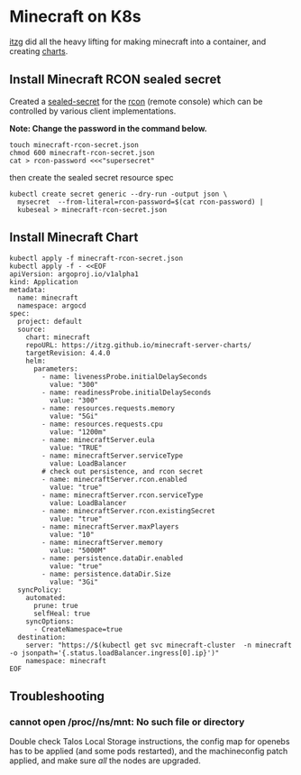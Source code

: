 # Minecraft on K8s

[itzg](https://github.com/itzg/docker-minecraft-server/blob/master/README.md) did all the heavy lifting for making minecraft into a container, and creating [charts](https://github.com/itzg/minecraft-server-charts/tree/master/charts/minecraft-proxy).

## Install Minecraft RCON sealed secret

Created a [sealed-secret](https://docs.bitnami.com/tutorials/sealed-secrets) for the [rcon](https://developer.valvesoftware.com/wiki/Source_RCON_Protocol) (remote console) which can be controlled by various client implementations.

**Note: Change the password in the command below.**

```
touch minecraft-rcon-secret.json
chmod 600 minecraft-rcon-secret.json
cat > rcon-password <<<"supersecret"
```

then create the sealed secret resource spec
```
kubectl create secret generic --dry-run -output json \
  mysecret  --from-literal=rcon-password=$(cat rcon-password) |
  kubeseal > minecraft-rcon-secret.json
```

## Install Minecraft Chart

```
kubectl apply -f minecraft-rcon-secret.json
kubectl apply -f - <<EOF
apiVersion: argoproj.io/v1alpha1
kind: Application
metadata:
  name: minecraft
  namespace: argocd
spec:
  project: default
  source:
    chart: minecraft
    repoURL: https://itzg.github.io/minecraft-server-charts/
    targetRevision: 4.4.0
    helm:
      parameters:
        - name: livenessProbe.initialDelaySeconds
          value: "300"
        - name: readinessProbe.initialDelaySeconds
          value: "300"
        - name: resources.requests.memory
          value: "5Gi"
        - name: resources.requests.cpu
          value: "1200m"
        - name: minecraftServer.eula
          value: "TRUE"
        - name: minecraftServer.serviceType
          value: LoadBalancer
        # check out persistence, and rcon secret
        - name: minecraftServer.rcon.enabled
          value: "true"
        - name: minecraftServer.rcon.serviceType
          value: LoadBalancer
        - name: minecraftServer.rcon.existingSecret
          value: "true"
        - name: minecraftServer.maxPlayers
          value: "10"
        - name: minecraftServer.memory
          value: "5000M"
        - name: persistence.dataDir.enabled
          value: "true"
        - name: persistence.dataDir.Size
          value: "3Gi"
  syncPolicy:
    automated:
      prune: true
      selfHeal: true
    syncOptions:
      - CreateNamespace=true
  destination:
    server: "https://$(kubectl get svc minecraft-cluster  -n minecraft -o jsonpath='{.status.loadBalancer.ingress[0].ip}')"
    namespace: minecraft
EOF
```

## Troubleshooting

### cannot open /proc//ns/mnt: No such file or directory

Double check Talos Local Storage instructions, the config map for openebs has to be applied (and some pods restarted), and the machineconfig patch applied, and make sure _all_ the nodes are upgraded.
